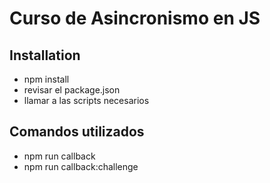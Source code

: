 # Curso de Asincronismo en JS
## Installation
- npm install
- revisar el package.json
- llamar a las scripts necesarios

## Comandos utilizados
- npm run callback
- npm run callback:challenge
